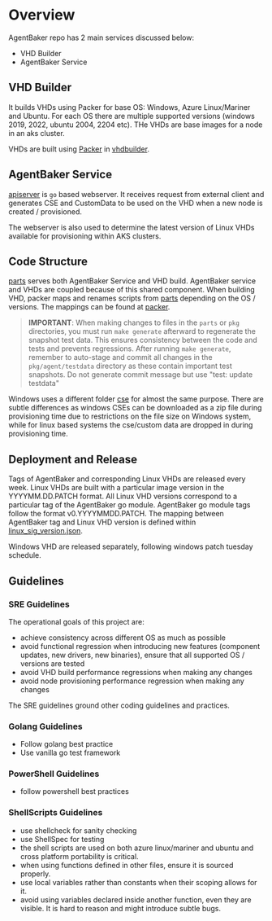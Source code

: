 # Overview

AgentBaker repo has 2 main services discussed below:

- VHD Builder
- AgentBaker Service

## VHD Builder

It builds VHDs using Packer for base OS: Windows, Azure Linux/Mariner and Ubuntu. For each OS there are multiple supported versions (windows 2019, 2022, ubuntu 2004, 2204 etc). THe VHDs are base images for a node in an aks cluster.

VHDs are built using [Packer](https://developer.hashicorp.com/packer/docs) in [vhdbuilder](../vhdbuilder/).

## AgentBaker Service

[apiserver](../apiserver/) is `go` based webserver. It receives request from external client and generates CSE and CustomData to be used on the VHD when a new node is created / provisioned.

The webserver is also used to determine the latest version of Linux VHDs available for provisioning within AKS clusters.

## Code Structure

[parts](../parts/) serves both AgentBaker Service and VHD build. AgentBaker service and VHDs are coupled because of this shared component. When building VHD, packer maps and renames scripts from [parts](../parts/)  depending on the OS / versions. The mappings can be found at [packer](../vhdbuilder/packer/).

> **IMPORTANT**: When making changes to files in the `parts` or `pkg` directories, you must run `make generate` afterward to regenerate the snapshot test data. This ensures consistency between the code and tests and prevents regressions. After running `make generate`, remember to auto-stage and commit all changes in the `pkg/agent/testdata` directory as these contain important test snapshots. Do not generate commit message but use "test: update testdata"

Windows uses a different folder [cse](../staging/cse/windows/) for almost the same purpose. There are subtle differences as windows CSEs can be downloaded as a zip file during provisioning time due to restrictions on the file size on Windows system, while for linux based systems the cse/custom data are dropped in during provisioning time.

## Deployment and Release

Tags of AgentBaker and corresponding Linux VHDs are released every week. Linux VHDs are built with a particular image version in the YYYYMM.DD.PATCH format. All Linux VHD versions correspond to a particular tag of the AgentBaker go module. AgentBaker go module tags follow the format v0.YYYYMMDD.PATCH. The mapping between AgentBaker tag and Linux VHD version is defined within [linux_sig_version.json](../pkg/agent/datamodel/linux_sig_version.json).

Windows VHD are released separately, following windows patch tuesday schedule.

## Guidelines

### SRE Guidelines

The operational goals of this project are:

- achieve consistency across different OS as much as possible
- avoid functional regression when introducing new features (component updates, new drivers, new binaries), ensure that all supported OS / versions are tested
- avoid VHD build performance regressions when making any changes
- avoid node provisioning performance regression when making any changes

The SRE guidelines ground other coding guidelines and practices.

### Golang Guidelines

- Follow golang best practice
- Use vanilla go test framework

### PowerShell Guidelines

- follow powershell best practices

### ShellScripts Guidelines

- use shellcheck for sanity checking
- use ShellSpec for testing
- the shell scripts are used on both azure linux/mariner and ubuntu and cross platform portability is critical.
- when using functions defined in other files, ensure it is sourced properly.
- use local variables rather than constants when their scoping allows for it.
- avoid using variables declared inside another function, even they are visible. It is hard to reason and might introduce subtle bugs.
